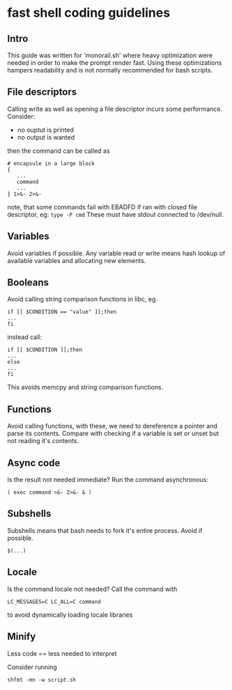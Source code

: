 fast shell coding guidelines
============================

Intro
-----
This guide was written for 'monorail.sh' where heavy optimization were needed
in order to make the prompt render fast.
Using these optimizations hampers readability and is not normally recommended for bash scripts.

File descriptors
----------------
Calling write as well as opening a file descriptor incurs some performance.
Consider:
* no ouptut is printed
* no output is wanted

then the command can be called as
```
# encapsule in a large block
{
   ...
   command
   ...
} 1>&- 2>&-
```

note, that some commands fail with EBADFD if ran with closed file descriptor, eg: `type -P cmd`
These must have stdout connected to /dev/null.

Variables
---------
Avoid variables if possible.
Any variable read or write means hash lookup of available variables and allocating new elements.

Booleans
--------
Avoid calling string comparison functions in libc, eg.

```
if [[ $CONDITION == "value" ]];then 
...
fi
```

instead call:

```
if [[ $CONDITION ]];then
...
else
...
fi
```

This avoids memcpy and string comparison functions.

Functions
---------
Avoid calling functions, with these, we need to dereference a pointer and parse its contents.
Compare with checking if a variable is set or unset but not reading it's contents.

Async code
----------
Is the result not needed immediate? Run the command asynchronous:

```
( exec command >&- 2>&- & )
```

Subshells
---------
Subshells means that bash needs to fork it's entire process. Avoid if possible.

```
$(...)
```

Locale
------
Is the command locale not needed?
Call the command with
```
LC_MESSAGES=C LC_ALL=C command
```

to avoid dynamically loading locale libraries

Minify
------
Less code == less needed to interpret

Consider running
```
shfmt -mn -w script.sh
```
